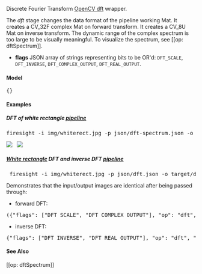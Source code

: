 Discrete Fourier Transform [OpenCV dft](http://docs.opencv.org/modules/core/doc/operations_on_arrays.html#dft) wrapper. 

The _dft_ stage changes the data format of the pipeline working Mat. It creates a CV_32F complex Mat on forward transform. It creates a CV_8U Mat on inverse transform. The dynamic range of the complex spectrum is too large to be visually meaningful. To visualize the spectrum, see [[op: dftSpectrum]].

* **flags** JSON array of strings representing bits to be OR'd: `DFT_SCALE`, `DFT_INVERSE`, `DFT_COMPLEX_OUTPUT`, `DFT_REAL_OUTPUT`. 

#### Model
<pre>{}</pre>

#### Examples

##### DFT of white rectangle [pipeline](https://github.com/firepick1/FireSight/blob/master/json/dft-rect2.json)
<pre>firesight -i img/whiterect.jpg -p json/dft-spectrum.json -o target/dft-rect.jpg</pre>
<img src="https://github.com/firepick1/FireSight/blob/master/img/whiterect.jpg?raw=true">&nbsp;&nbsp;&nbsp;<img src="https://github.com/firepick1/FireSight/blob/master/img/dft-rect.jpg?raw=true">

##### [White rectangle](https://github.com/firepick1/FireSight/blob/master/img/whiterect.jpg?raw=true) DFT and inverse DFT [pipeline](https://github.com/firepick1/FireSight/blob/master/json/dft.json)

<pre> firesight -i img/whiterect.jpg -p json/dft.json -o target/dft.jpg</pre>

Demonstrates that the input/output images are identical after being passed through:
* forward DFT:
<pre>
({"flags": ["DFT_SCALE", "DFT_COMPLEX_OUTPUT"], "op": "dft", "comment": "Compute DFT of image"}
</pre>
* inverse DFT:
<pre>
{"flags": ["DFT_INVERSE", "DFT_REAL_OUTPUT"], "op": "dft", "comment": "Compute inverse DFT to restore image"}
</pre>

#### See Also
[[op: dftSpectrum]]

